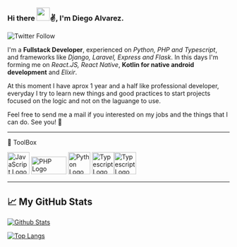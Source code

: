### Hi there <img src="https://raw.githubusercontent.com/MartinHeinz/MartinHeinz/master/wave.gif" width="30px">✌️, I'm Diego Alvarez.

![Twitter Follow](https://img.shields.io/twitter/follow/D4lv4rez?label=Follow%20Me&logoColor=black&style=social)

I'm a **Fullstack Developer**, experienced on *Python, PHP and Typescript*, and frameworks like *Django, Laravel, Express and Flask*. In this days I'm forming me on *React.JS, React Native*, **Kotlin for native android development** and *Elixir*.

At this moment I have aprox 1 year and a half like professional developer, everyday I try to learn new things and good practices to start projects focused on the logic and not on the laguange to use.

Feel free to send me a mail if you interested on my jobs and the things that I can do. See you! 🤝

---

🧰 ToolBox

<img src="https://cdn.worldvectorlogo.com/logos/logo-javascript.svg" alt="JavaScript Logo" width="50" height="50"/> <img src="https://cdn.worldvectorlogo.com/logos/php-1.svg" alt="PHP Logo" width="80" height="40"/> <img src="https://cdn.worldvectorlogo.com/logos/python-5.svg" alt="Python Logo" width="50" height="50"/> <img src="https://cdn.worldvectorlogo.com/logos/typescript.svg" alt="Typescript Logo" width="50" height="50"/><img src="https://cdn.worldvectorlogo.com/logos/r-lang.svg" alt="Typescript Logo" width="50" height="50"/>

---

## &#x1f4c8; My GitHub Stats

[![Github Stats](https://github-readme-stats.vercel.app/api?username=D4lvarez&show_icons=true&theme=tokyonight)](https://github.com/anuraghazra/github-readme-stats)

[![Top Langs](https://github-readme-stats.vercel.app/api/top-langs/?username=D4lvarez&show_icons=true&theme=tokyonight)](https://github.com/anuraghazra/github-readme-stats)
